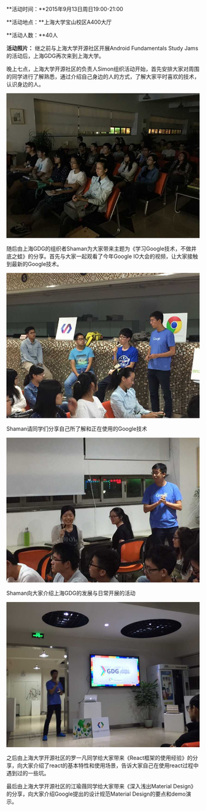 **活动时间：**2015年9月13日周日19:00-21:00

**活动地点：**上海大学宝山校区A400大厅

**活动人数：**40人

**活动照片：**
继之前与上海大学开源社区开展Android Fundamentals Study Jams的活动后，上海GDG再次来到上海大学。

晚上七点，上海大学开源社区的负责人Simon组织活动开始，首先安排大家对周围的同学进行了解熟悉，通过介绍自己身边的人的方式，了解大家平时喜欢的技术，认识身边的人。

![2015-Autumn-W2](./img/w2-gdg-1.jpg)

随后由上海GDG的组织者Shaman为大家带来主题为《学习Google技术，不做井底之蛙》的分享。首先与大家一起观看了今年Google IO大会的视频，让大家接触到最新的Google技术。

![2015-Autumn-W2](./img/w2-gdg-2.jpg)

Shaman请同学们分享自己所了解和正在使用的Google技术

![2015-Autumn-W2](./img/w2-gdg-3.jpg)

Shaman向大家介绍上海GDG的发展与日常开展的活动

![2015-Autumn-W2](./img/w2-gdg-4.jpg)

之后由上海大学开源社区的罗一凡同学给大家带来《React框架的使用经验》的分享，向大家介绍了react的基本特性和使用场景，告诉大家自己在使用react过程中遇到过的一些坑。

最后由上海大学开源社区的江瑜薇同学给大家带来《深入浅出Material Design》的分享，向大家介绍Google提出的设计规范Material Design的要点和demo演示。
